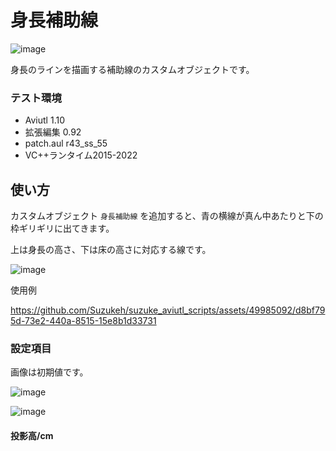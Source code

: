 # 身長補助線

![image](https://github.com/Suzukeh/suzuke_aviutl_scripts/assets/49985092/db7143f2-7649-46d5-8db6-82967240627c)

身長のラインを描画する補助線のカスタムオブジェクトです。

### テスト環境
* Aviutl 1.10
* 拡張編集 0.92
* patch.aul r43_ss_55
* VC++ランタイム2015-2022

## 使い方
カスタムオブジェクト `身長補助線` を追加すると、青の横線が真ん中あたりと下の枠ギリギリに出てきます。

上は身長の高さ、下は床の高さに対応する線です。

![image](https://github.com/Suzukeh/suzuke_aviutl_scripts/assets/49985092/7f62804c-29fb-4695-86da-69f748285bc9)


使用例

https://github.com/Suzukeh/suzuke_aviutl_scripts/assets/49985092/d8bf795d-73e2-440a-8515-15e8b1d33731



### 設定項目
画像は初期値です。

![image](https://github.com/Suzukeh/suzuke_aviutl_scripts/assets/49985092/49718d74-d3e1-49ff-9e91-3a1072e92538)

![image](https://github.com/Suzukeh/suzuke_aviutl_scripts/assets/49985092/58b67daf-1a19-4fbd-8233-b2893ceeb3cc)

#### 投影高/cm
